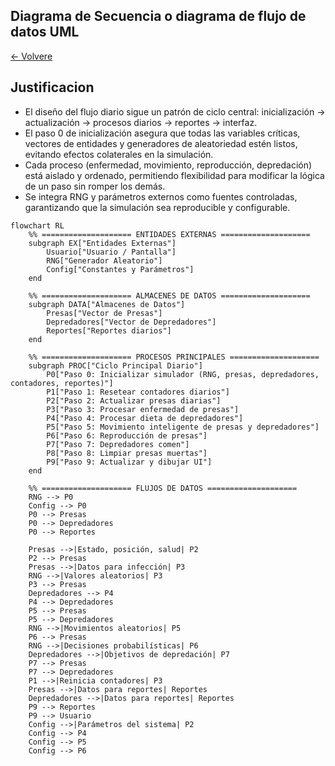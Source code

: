 ## Diagrama de Secuencia o diagrama de flujo de datos UML
[<- Volvere](README.md)

## Justificacion 
- El diseño del flujo diario sigue un patrón de ciclo central: inicialización → actualización → procesos diarios → reportes → interfaz.
- El paso 0 de inicialización asegura que todas las variables críticas, vectores de entidades y generadores de aleatoriedad estén listos, evitando efectos colaterales en la simulación.
- Cada proceso (enfermedad, movimiento, reproducción, depredación) está aislado y ordenado, permitiendo flexibilidad para modificar la lógica de un paso sin romper los demás.
- Se integra RNG y parámetros externos como fuentes controladas, garantizando que la simulación sea reproducible y configurable.


```mermaid
flowchart RL
    %% ==================== ENTIDADES EXTERNAS ====================
    subgraph EX["Entidades Externas"]
        Usuario["Usuario / Pantalla"]
        RNG["Generador Aleatorio"]
        Config["Constantes y Parámetros"]
    end

    %% ==================== ALMACENES DE DATOS ====================
    subgraph DATA["Almacenes de Datos"]
        Presas["Vector de Presas"]
        Depredadores["Vector de Depredadores"]
        Reportes["Reportes diarios"]
    end

    %% ==================== PROCESOS PRINCIPALES ====================
    subgraph PROC["Ciclo Principal Diario"]
        P0["Paso 0: Inicializar simulador (RNG, presas, depredadores, contadores, reportes)"]
        P1["Paso 1: Resetear contadores diarios"]
        P2["Paso 2: Actualizar presas diarias"]
        P3["Paso 3: Procesar enfermedad de presas"]
        P4["Paso 4: Procesar dieta de depredadores"]
        P5["Paso 5: Movimiento inteligente de presas y depredadores"]
        P6["Paso 6: Reproducción de presas"]
        P7["Paso 7: Depredadores comen"]
        P8["Paso 8: Limpiar presas muertas"]
        P9["Paso 9: Actualizar y dibujar UI"]
    end

    %% ==================== FLUJOS DE DATOS ====================
    RNG --> P0
    Config --> P0
    P0 --> Presas
    P0 --> Depredadores
    P0 --> Reportes

    Presas -->|Estado, posición, salud| P2
    P2 --> Presas
    Presas -->|Datos para infección| P3
    RNG -->|Valores aleatorios| P3
    P3 --> Presas
    Depredadores --> P4
    P4 --> Depredadores
    P5 --> Presas
    P5 --> Depredadores
    RNG -->|Movimientos aleatorios| P5
    P6 --> Presas
    RNG -->|Decisiones probabilísticas| P6
    Depredadores -->|Objetivos de depredación| P7
    P7 --> Presas
    P7 --> Depredadores
    P1 -->|Reinicia contadores| P3
    Presas -->|Datos para reportes| Reportes
    Depredadores -->|Datos para reportes| Reportes
    P9 --> Reportes
    P9 --> Usuario
    Config -->|Parámetros del sistema| P2
    Config --> P4
    Config --> P5
    Config --> P6
